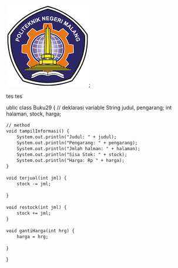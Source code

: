 ![ini gambar polinema](Screenshot/image.png);

tes tes

ublic class Buku29 {
    // deklarasi variable
    String judul, pengarang;
    int halaman, stock, harga;

    // method
    void tampilInformasi() {
        System.out.println("Judul: " + judul);
        System.out.println("Pengarang: " + pengarang);
        System.out.println("Jmlah halman: " + halaman);
        System.out.println("Sisa Stok: " + stock);
        System.out.println("Harga: Rp " + harga);
    }

    void terjual(int jml) {
        stock -= jml;

    }

    void restock(int jml) {
        stock += jml;
    }

    void gantiHarga(int hrg) {
        harga = hrg;

    }
}